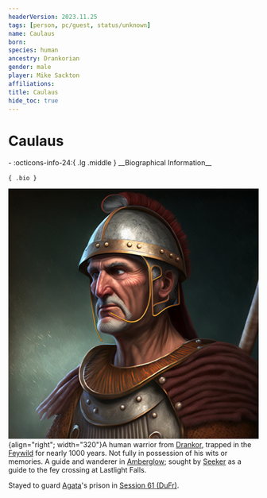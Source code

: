 ```yaml
---
headerVersion: 2023.11.25
tags: [person, pc/guest, status/unknown]
name: Caulaus
born:
species: human
ancestry: Drankorian
gender: male
player: Mike Sackton
affiliations:
title: Caulaus
hide_toc: true
---
```

# Caulaus
<div class="grid cards ext-narrow-margin ext-one-column" markdown>
- :octicons-info-24:{ .lg .middle } __Biographical Information__

    { .bio }

</div>


![Caulaus Aportino Portrait](../../../../assets/caulaus-aportino-portrait.png){align="right"; width="320"}A human warrior from [Drankor](<../../../../history/drankorian-era/drankor.md>), trapped in the [Feywild](<../../../../cosmology/multiverse/echo-realms/feywild/feywild.md>) for nearly 1000 years. Not fully in possession of his wits or memories. A guide and wanderer in [Amberglow](<../../../../cosmology/multiverse/echo-realms/feywild/amberglow.md>); sought by [Seeker](<../seeker.md>) as a guide to the fey crossing at Lastlight Falls. 

Stayed to guard [Agata](<../../../fey/agata.md>)'s prison in [Session 61 (DuFr)](<../../../../campaigns/dunmari-frontier/session-notes/session-61-dufr.md>).
